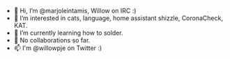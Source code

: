 - 👋 Hi, I’m @marjoleintamis, Willow on IRC :)
- 👀 I’m interested in cats, language, home assistant shizzle, CoronaCheck, KAT.
- 🌱 I’m currently learning how to solder.
- 💞️ No collaborations so far.
- 📫 I'm @willowpje on Twitter :)

<!---
marjoleintamis/marjoleintamis is a ✨ special ✨ repository because its `README.md` (this file) appears on your GitHub profile.
You can click the Preview link to take a look at your changes.
--->
